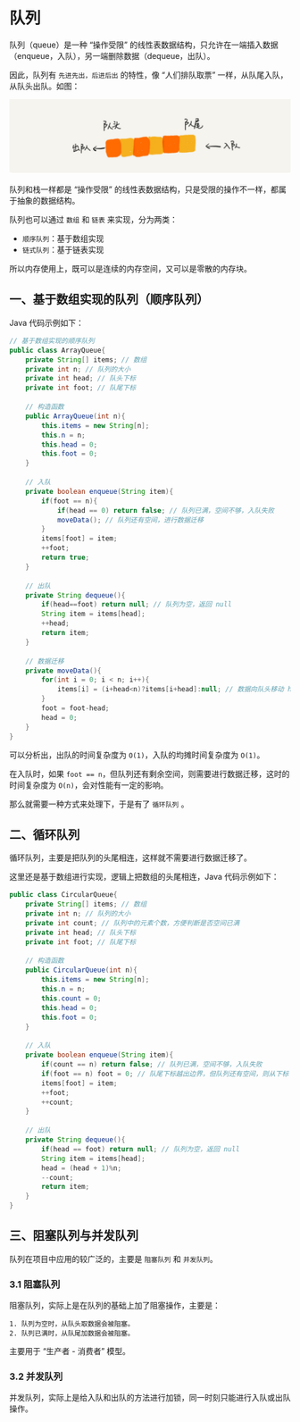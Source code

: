 # 队列

队列（queue）是一种 “操作受限” 的线性表数据结构，只允许在一端插入数据（enqueue，入队），另一端删除数据（dequeue，出队）。

因此，队列有 `先进先出，后进后出` 的特性，像 “人们排队取票” 一样，从队尾入队，从队头出队。如图：

![队列](img/queue.png)

队列和栈一样都是 “操作受限” 的线性表数据结构，只是受限的操作不一样，都属于抽象的数据结构。

队列也可以通过 `数组` 和 `链表` 来实现，分为两类：

* `顺序队列`：基于数组实现
* `链式队列`：基于链表实现

所以内存使用上，既可以是连续的内存空间，又可以是零散的内存块。

## 一、基于数组实现的队列（顺序队列）

Java 代码示例如下：

```java
// 基于数组实现的顺序队列
public class ArrayQueue{
    private String[] items; // 数组
    private int n; // 队列的大小
    private int head; // 队头下标
    private int foot; // 队尾下标

    // 构造函数
    public ArrayQueue(int n){
        this.items = new String[n];
        this.n = n;
        this.head = 0;
        this.foot = 0;
    }

    // 入队
    private boolean enqueue(String item){
        if(foot == n){
            if(head == 0) return false; // 队列已满，空间不够，入队失败
            moveData(); // 队列还有空间，进行数据迁移
        }
        items[foot] = item;
        ++foot;
        return true;
    }

    // 出队
    private String dequeue(){
        if(head==foot) return null; // 队列为空，返回 null
        String item = items[head];
        ++head;
        return item;
    }

    // 数据迁移
    private moveData(){
        for(int i = 0; i < n; i++){
            items[i] = (i+head<n)?items[i+head]:null; // 数据向队头移动 head 位
        }
        foot = foot-head;
        head = 0;
    }
}
```

可以分析出，出队的时间复杂度为 `O(1)`，入队的均摊时间复杂度为 `O(1)`。

在入队时，如果 `foot == n`，但队列还有剩余空间，则需要进行数据迁移，这时的时间复杂度为 `O(n)`，会对性能有一定的影响。

那么就需要一种方式来处理下，于是有了 `循环队列` 。

## 二、循环队列

循环队列，主要是把队列的头尾相连，这样就不需要进行数据迁移了。

这里还是基于数组进行实现，逻辑上把数组的头尾相连，Java 代码示例如下：

```java
public class CircularQueue{
    private String[] items; // 数组
    private int n; // 队列的大小
    private int count; // 队列中的元素个数，方便判断是否空间已满
    private int head; // 队头下标
    private int foot; // 队尾下标

    // 构造函数
    public CircularQueue(int n){
        this.items = new String[n];
        this.n = n;
        this.count = 0;
        this.head = 0;
        this.foot = 0;
    }

    // 入队
    private boolean enqueue(String item){
        if(count == n) return false; // 队列已满，空间不够，入队失败
        if(foot == n) foot = 0; // 队尾下标越出边界，但队列还有空间，则从下标 0 继续开始
        items[foot] = item;
        ++foot;
        ++count;
    }

    // 出队
    private String dequeue(){
        if(head == foot) return null; // 队列为空，返回 null
        String item = items[head];
        head = (head + 1)%n;
        --count;
        return item;
    }
}
```

## 三、阻塞队列与并发队列

队列在项目中应用的较广泛的，主要是 `阻塞队列` 和 `并发队列`。

### 3.1 阻塞队列

阻塞队列，实际上是在队列的基础上加了阻塞操作，主要是：

```
1. 队列为空时，从队头取数据会被阻塞。
2. 队列已满时，从队尾加数据会被阻塞。
```

主要用于 “生产者 - 消费者” 模型。

### 3.2 并发队列

并发队列，实际上是给入队和出队的方法进行加锁，同一时刻只能进行入队或出队操作。